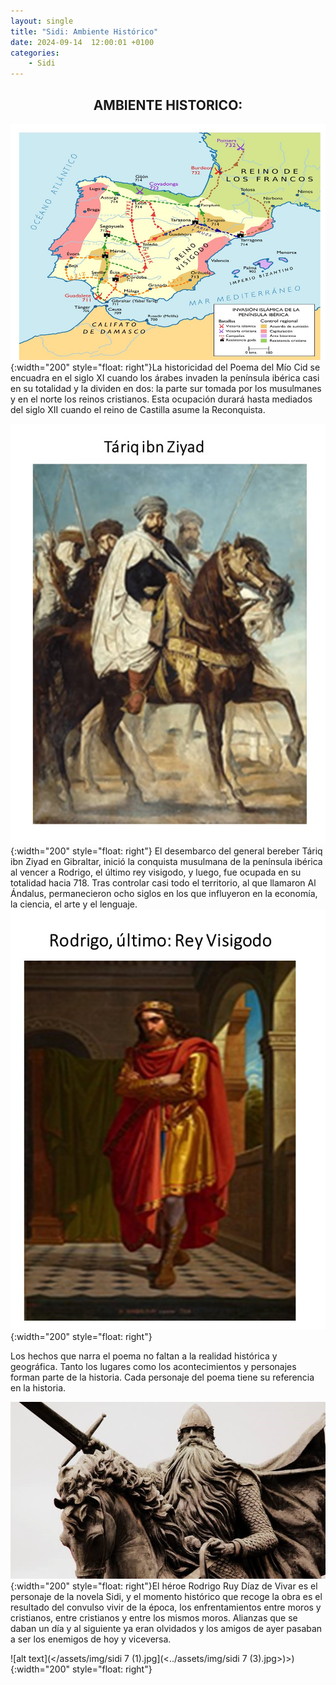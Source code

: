 ```yaml
---
layout: single
title: "Sidi: Ambiente Histórico"
date: 2024-09-14  12:00:01 +0100
categories: 
    - Sidi
---
```


<center><h2>AMBIENTE HISTORICO:</h2></center>


![alt text](</assets/img/sidi 1.jpg>){:width="200" style="float: right"}La historicidad del Poema del Mío Cid se encuadra en el siglo 
XI cuando los árabes invaden la península ibérica casi en su 
totalidad y la dividen en dos: la parte sur tomada por los 
musulmanes y en el norte los reinos cristianos. Esta ocupación 
durará hasta  mediados del siglo XII cuando el  reino de Castilla 
asume la Reconquista. 


![alt text](</assets/img/sidi 2.jpg>){:width="200" style="float: right"} El desembarco del general bereber Táriq ibn Ziyad en 
Gibraltar, inició la conquista musulmana de la península ibérica al 
vencer a Rodrigo, el  último rey visigodo,  y luego,   fue ocupada 
en su totalidad hacia 718. Tras controlar  casi todo el territorio, 
al que llamaron Al Ándalus, permanecieron ocho siglos en los que 
influyeron en la economía, la ciencia, el arte y el lenguaje. ![alt text](</assets/img/sidi 3.jpg>){:width="200" style="float: right"}  


Los hechos que narra el poema no faltan a la realidad histórica y 
geográfica. Tanto los lugares como los acontecimientos y personajes 
forman parte de la historia. Cada personaje del poema tiene su 
referencia en la historia.


![alt text](</assets/img/sidi 4.jpg>){:width="200" style="float: right"}El héroe Rodrigo Ruy Díaz de Vivar es el personaje de la novela 
Sidi, y el momento histórico que recoge la obra es el resultado del 
convulso vivir de la época, los enfrentamientos entre moros y 
cristianos, entre cristianos  y entre los mismos moros.  Alianzas 
que  se daban un día y al siguiente ya eran olvidados y los amigos 
de ayer pasaban a ser los enemigos de hoy y viceversa. 


![alt text](</assets/img/sidi 7 (1).jpg](<../assets/img/sidi 7 (3).jpg>)>){:width="200" style="float: right"}

